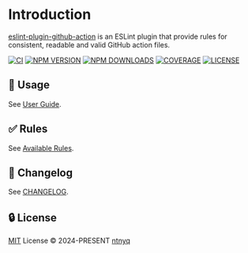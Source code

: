 # Introduction

[eslint-plugin-github-action](https://www.npmjs.com/package/eslint-plugin-github-action) is an ESLint plugin that provide rules for consistent, readable and valid GitHub action files.

<div id="package_status">

[![CI](https://github.com/ntnyq/eslint-plugin-github-action/workflows/CI/badge.svg)](https://github.com/ntnyq/eslint-plugin-github-action/actions)
[![NPM VERSION](https://img.shields.io/npm/v/eslint-plugin-github-action.svg)](https://www.npmjs.com/package/eslint-plugin-github-action)
[![NPM DOWNLOADS](https://img.shields.io/npm/dy/eslint-plugin-github-action.svg)](https://www.npmjs.com/package/eslint-plugin-github-action)
[![COVERAGE](https://coveralls.io/repos/github/ntnyq/eslint-plugin-github-action/badge.svg?branch=main)](https://coveralls.io/github/ntnyq/eslint-plugin-github-action?branch=main)
[![LICENSE](https://img.shields.io/github/license/ntnyq/eslint-plugin-github-action.svg)](https://github.com/ntnyq/eslint-plugin-github-action/blob/main/LICENSE)

</div>

## :book: Usage

See [User Guide](./user-guide/index.md).

## :white_check_mark: Rules

See [Available Rules](./rules/index.md).

## :book: Changelog

See [CHANGELOG](https://github.com/ntnyq/eslint-plugin-github-action/releases).

## :lock: License

[MIT](https://github.com/ntnyq/eslint-plugin-github-action/blob/main/LICENSE) License © 2024-PRESENT [ntnyq](https://github.com/ntnyq)
